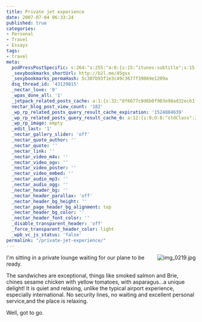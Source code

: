 ```yaml
---
title: Private jet experience
date: 2007-07-04 06:33:24
published: true
categories:
- Personal
- Travel
- Essays
tags:
- travel
meta:
  podPressPostSpecific: s:264:"s:255:"a:6:{s:15:"itunes:subtitle";s:15:"##PostExcerpt##";s:14:"itunes:summary";s:15:"##PostExcerpt##";s:15:"itunes:keywords";s:17:"##WordPressCats##";s:13:"itunes:author";s:10:"##Global##";s:15:"itunes:explicit";s:7:"Default";s:12:"itunes:block";s:7:"Default";}";";
  _sexybookmarks_shortUrl: http://b2l.me/45gsx
  _sexybookmarks_permaHash: 5c307b93f1e3c49c3677f39869e1209a
  dsq_thread_id: '43129815'
  _nectar_love: '0'
  _wpas_done_all: '1'
  _jetpack_related_posts_cache: a:1:{s:32:"8f6677c9d6b0f903e98ad32ec61f8deb";a:2:{s:7:"expires";i:1470990866;s:7:"payload";a:3:{i:0;a:1:{s:2:"id";i:704;}i:1;a:1:{s:2:"id";i:7888;}i:2;a:1:{s:2:"id";i:665;}}}}
  nectar_blog_post_view_count: '182'
  _wp_rp_related_posts_query_result_cache_expiration: '1524884639'
  _wp_rp_related_posts_query_result_cache_6: a:12:{i:0;O:8:"stdClass":2:{s:7:"post_id";s:3:"265";s:5:"score";s:17:"133.6214052847634";}i:1;O:8:"stdClass":2:{s:7:"post_id";s:3:"257";s:5:"score";s:17:"133.6214052847634";}i:2;O:8:"stdClass":2:{s:7:"post_id";s:3:"256";s:5:"score";s:17:"133.6214052847634";}i:3;O:8:"stdClass":2:{s:7:"post_id";s:3:"253";s:5:"score";s:17:"133.6214052847634";}i:4;O:8:"stdClass":2:{s:7:"post_id";s:3:"252";s:5:"score";s:17:"133.6214052847634";}i:5;O:8:"stdClass":2:{s:7:"post_id";s:3:"206";s:5:"score";s:17:"88.69299527462167";}i:6;O:8:"stdClass":2:{s:7:"post_id";s:3:"134";s:5:"score";s:18:"48.823047814179276";}i:7;O:8:"stdClass":2:{s:7:"post_id";s:4:"1941";s:5:"score";s:17:"44.94241562109972";}i:8;O:8:"stdClass":2:{s:7:"post_id";s:3:"310";s:5:"score";s:17:"44.94241562109972";}i:9;O:8:"stdClass":2:{s:7:"post_id";s:3:"223";s:5:"score";s:17:"44.94241562109972";}i:10;O:8:"stdClass":2:{s:7:"post_id";s:3:"106";s:5:"score";s:17:"43.76458526447994";}i:11;O:8:"stdClass":2:{s:7:"post_id";s:3:"644";s:5:"score";s:18:"14.325212947917938";}}
  _wp_rp_image: empty
  _edit_last: '1'
  _nectar_gallery_slider: 'off'
  _nectar_quote_author: ''
  _nectar_quote: ''
  _nectar_link: ''
  _nectar_video_m4v: ''
  _nectar_video_ogv: ''
  _nectar_video_poster: ''
  _nectar_video_embed: ''
  _nectar_audio_mp3: ''
  _nectar_audio_ogg: ''
  _nectar_header_bg: ''
  _nectar_header_parallax: 'off'
  _nectar_header_bg_height: ''
  _nectar_page_header_bg_alignment: top
  _nectar_header_bg_color: ''
  _nectar_header_font_color: ''
  _disable_transparent_header: 'off'
  _force_transparent_header_color: light
  _wpb_vc_js_status: 'false'
permalink: "/private-jet-experience/"
---
```

<p><a title="img_0219.jpg" href="https://christopher-sherrod.blisslifepress.com/wp-content/uploads/sites/2/img_0219.jpg" rel="nofollow"><img src="{{ site.baseurl }}/posts/2007/07/img_0219.thumbnail.jpg" alt="img_0219.jpg" align="right" /></a>I'm sitting in a private lounge waiting for our plane to be ready.</p>
<p>The sandwiches are exceptional, things like smoked salmon and Brie, chines sesame chicken with yellow tomatoes, with asparagus...a unique delight! It is quiet and relaxing, unlike the typical airport experience, especially international. No security lines, no waiting and excellent personal service,and the place is relaxing.</p>
<p>Well, got to go.</p>
